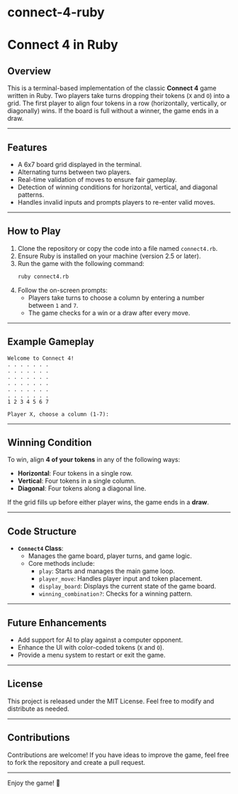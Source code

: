 # connect-4-ruby
# Connect 4 in Ruby

## Overview

This is a terminal-based implementation of the classic **Connect 4** game written in Ruby. Two players take turns dropping their tokens (`X` and `O`) into a grid. The first player to align four tokens in a row (horizontally, vertically, or diagonally) wins. If the board is full without a winner, the game ends in a draw.

---

## Features

- A 6x7 board grid displayed in the terminal.
- Alternating turns between two players.
- Real-time validation of moves to ensure fair gameplay.
- Detection of winning conditions for horizontal, vertical, and diagonal patterns.
- Handles invalid inputs and prompts players to re-enter valid moves.

---

## How to Play

1. Clone the repository or copy the code into a file named `connect4.rb`.
2. Ensure Ruby is installed on your machine (version 2.5 or later).
3. Run the game with the following command:
   ```bash
   ruby connect4.rb
   ```
4. Follow the on-screen prompts:
   - Players take turns to choose a column by entering a number between `1` and `7`.
   - The game checks for a win or a draw after every move.

---

## Example Gameplay

```plaintext
Welcome to Connect 4!
. . . . . . .
. . . . . . .
. . . . . . .
. . . . . . .
. . . . . . .
. . . . . . .
1 2 3 4 5 6 7

Player X, choose a column (1-7):
```

---

## Winning Condition

To win, align **4 of your tokens** in any of the following ways:
- **Horizontal**: Four tokens in a single row.
- **Vertical**: Four tokens in a single column.
- **Diagonal**: Four tokens along a diagonal line.

If the grid fills up before either player wins, the game ends in a **draw**.

---

## Code Structure

- **`Connect4` Class**:
  - Manages the game board, player turns, and game logic.
  - Core methods include:
    - `play`: Starts and manages the main game loop.
    - `player_move`: Handles player input and token placement.
    - `display_board`: Displays the current state of the game board.
    - `winning_combination?`: Checks for a winning pattern.

---

## Future Enhancements

- Add support for AI to play against a computer opponent.
- Enhance the UI with color-coded tokens (`X` and `O`).
- Provide a menu system to restart or exit the game.

---

## License

This project is released under the MIT License. Feel free to modify and distribute as needed.

---

## Contributions

Contributions are welcome! If you have ideas to improve the game, feel free to fork the repository and create a pull request.

---

Enjoy the game! 🎉
